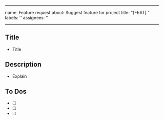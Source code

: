 ---
 name: Feature request
 about: Suggest feature for project
 title: "[FEAT] "
 labels: ''
 assignees: ''

 ---

## Title

- Title

## Description

- Explain

## To Dos

- [ ]
- [ ]
- [ ]
